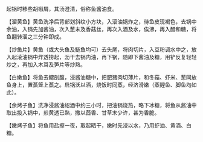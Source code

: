 起锅时糁些胡椒屑，其汤澄清，俗称鱼酱油食。

【溜黄鱼】黄鱼洗净后背部划斜纹小方块，入滚油锅炸之，待鱼皮现褐色，去锅中余油，入锅先加酱油，次入葱末及香菇丝，再次入酒及水，俟沸，再入醋和糖，将鱼翻转溜之三分钟即成。

【炒鱼片】黄鱼（或大头鱼及鲢鱼均可）去头尾，将肉切片，入豆粉调水中之，放入起滚油锅中炸透捞起，沥干去锅内油，再下锅，随即下酱油及糖，用铲反复轻轻炒之，再加入木耳及笋片等炒熟。

【白嫩鱼】将鱼去鳃剖腹，浸酱油糖中，把肥猪肉切薄片，和冬菇、虾米、葱同放鱼身上，置蒸笼上蒸之。启锅沃以酒，烧饭时同蒸，经济滑嫩（蒸鲤鱼、脚鱼均如此）。

【余烤子鱼】洗净浸酱油绍酒中约三小时，把油锅烧热，略下冰糖，将鱼从酱油中取出投入锅中，煎黄透已熟，撒以茴香、甘草末少许，甚为香脆。

【嫩烤子鱼】将鱼用盐擦一夜，取起晒干，嫩时先浸以水，乃用虾油、黄酒、白糖。